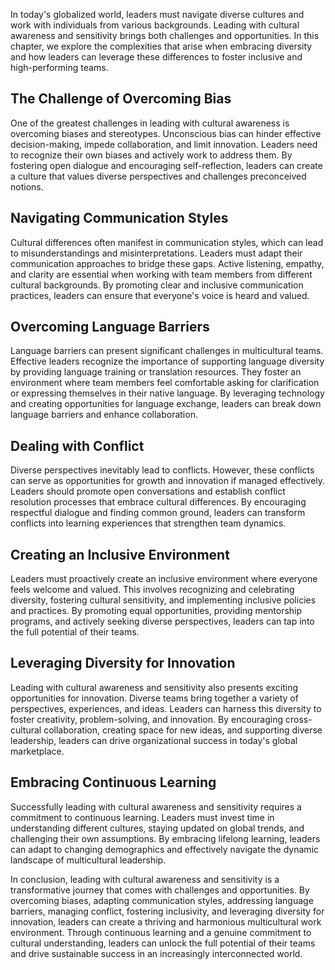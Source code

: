 
In today's globalized world, leaders must navigate diverse cultures and work with individuals from various backgrounds. Leading with cultural awareness and sensitivity brings both challenges and opportunities. In this chapter, we explore the complexities that arise when embracing diversity and how leaders can leverage these differences to foster inclusive and high-performing teams.

The Challenge of Overcoming Bias
--------------------------------

One of the greatest challenges in leading with cultural awareness is overcoming biases and stereotypes. Unconscious bias can hinder effective decision-making, impede collaboration, and limit innovation. Leaders need to recognize their own biases and actively work to address them. By fostering open dialogue and encouraging self-reflection, leaders can create a culture that values diverse perspectives and challenges preconceived notions.

Navigating Communication Styles
-------------------------------

Cultural differences often manifest in communication styles, which can lead to misunderstandings and misinterpretations. Leaders must adapt their communication approaches to bridge these gaps. Active listening, empathy, and clarity are essential when working with team members from different cultural backgrounds. By promoting clear and inclusive communication practices, leaders can ensure that everyone's voice is heard and valued.

Overcoming Language Barriers
----------------------------

Language barriers can present significant challenges in multicultural teams. Effective leaders recognize the importance of supporting language diversity by providing language training or translation resources. They foster an environment where team members feel comfortable asking for clarification or expressing themselves in their native language. By leveraging technology and creating opportunities for language exchange, leaders can break down language barriers and enhance collaboration.

Dealing with Conflict
---------------------

Diverse perspectives inevitably lead to conflicts. However, these conflicts can serve as opportunities for growth and innovation if managed effectively. Leaders should promote open conversations and establish conflict resolution processes that embrace cultural differences. By encouraging respectful dialogue and finding common ground, leaders can transform conflicts into learning experiences that strengthen team dynamics.

Creating an Inclusive Environment
---------------------------------

Leaders must proactively create an inclusive environment where everyone feels welcome and valued. This involves recognizing and celebrating diversity, fostering cultural sensitivity, and implementing inclusive policies and practices. By promoting equal opportunities, providing mentorship programs, and actively seeking diverse perspectives, leaders can tap into the full potential of their teams.

Leveraging Diversity for Innovation
-----------------------------------

Leading with cultural awareness and sensitivity also presents exciting opportunities for innovation. Diverse teams bring together a variety of perspectives, experiences, and ideas. Leaders can harness this diversity to foster creativity, problem-solving, and innovation. By encouraging cross-cultural collaboration, creating space for new ideas, and supporting diverse leadership, leaders can drive organizational success in today's global marketplace.

Embracing Continuous Learning
-----------------------------

Successfully leading with cultural awareness and sensitivity requires a commitment to continuous learning. Leaders must invest time in understanding different cultures, staying updated on global trends, and challenging their own assumptions. By embracing lifelong learning, leaders can adapt to changing demographics and effectively navigate the dynamic landscape of multicultural leadership.

In conclusion, leading with cultural awareness and sensitivity is a transformative journey that comes with challenges and opportunities. By overcoming biases, adapting communication styles, addressing language barriers, managing conflict, fostering inclusivity, and leveraging diversity for innovation, leaders can create a thriving and harmonious multicultural work environment. Through continuous learning and a genuine commitment to cultural understanding, leaders can unlock the full potential of their teams and drive sustainable success in an increasingly interconnected world.
